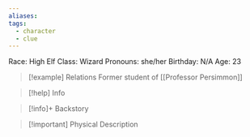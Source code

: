 ```yaml
---
aliases: 
tags:
  - character
  - clue
---
```

Race: High Elf
Class: Wizard
Pronouns: she/her
Birthday: N/A
Age: 23

>[!example] Relations
> Former student of [[Professor Persimmon]]

>[!help] Info
> 
>

>[!info]+ Backstory
>

>[!important] Physical Description